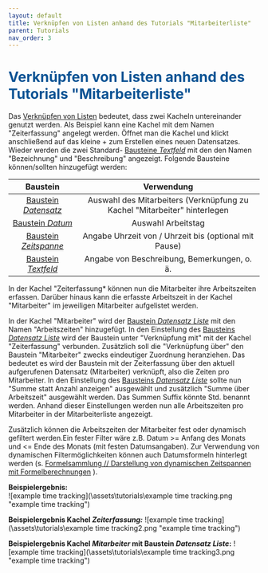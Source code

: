 ```yaml
---
layout: default
title: Verknüpfen von Listen anhand des Tutorials "Mitarbeiterliste"
parent: Tutorials
nav_order: 3
---
```


# <span style="color:#0b5394">**Verknüpfen von Listen anhand des Tutorials "Mitarbeiterliste"**</span>

Das
[Verknüpfen von Listen](/docs/link-lists.html 'Verknüpfen von Listen')
bedeutet, dass zwei Kacheln untereinander genutzt werden. Als Beispiel kann eine Kachel mit dem Namen
"Zeiterfassung" angelegt werden. Öffnet man die Kachel und klickt anschließend auf das kleine + zum
Erstellen eines neuen Datensatzes. Wieder werden die zwei Standard-
[Bausteine _Textfeld_](/docs/record-spec-settings/grand-childs-form/text.html)
mit den den Namen "Bezeichnung" und "Beschreibung" angezeigt. Folgende Bausteine können/sollten hinzugefügt werden:

|                                      Baustein                                       |                                Verwendung                                 |
| :---------------------------------------------------------------------------------: | :-----------------------------------------------------------------------: |
| [Baustein _Datensatz_](/docs/record-spec-settings/grand-child-expanded/record.html) | Auswahl des Mitarbeiters (Verknüpfung zu Kachel "Mitarbeiter" hinterlegen |
|     [Baustein _Datum_](/docs/record-spec-settings/grand-childs-form/date.html)      |                            Auswahl Arbeitstag                             |
| [Baustein _Zeitspanne_](/docs/record-spec-settings/grand-childs-form/interval.html) |           Angabe Uhrzeit von / Uhrzeit bis (optional mit Pause)           |
|    [Baustein _Textfeld_](/docs/record-spec-settings/grand-childs-form/text.html)    |                Angabe von Beschreibung, Bemerkungen, o. ä.                |

In der Kachel "Zeiterfassung\* können nun die Mitarbeiter ihre Arbeitszeiten erfassen. Darüber hinaus kann die erfasste
Arbeitszeit in der Kachel "Mitarbeiter" im jeweiligen Mitarbeiter aufgelistet werden.

In der Kachel "Mitarbeiter" wird der
[Baustein _Datensatz Liste_](/docs/record-spec-settings/grand-child-expanded/record-list.html)
mit den Namen "Arbeitszeiten" hinzugefügt. In den Einstellung des
[Bausteins _Datensatz Liste_](/docs/record-spec-settings/grand-child-expanded/record-list.html)
wird der Baustein unter "Verknüpfung mit" mit der Kachel "Zeiterfassung" verbunden. Zusätzlich soll die "Verknüpfung
über" den Baustein "Mitarbeiter" zwecks eindeutiger Zuordnung heranziehen. Das bedeutet es wird der Baustein mit der
Zeiterfassung über den aktuell aufgerufenen Datensatz (Mitarbeiter) verknüpft, also die Zeiten pro Mitarbeiter.
In den Einstellung des
[Bausteins _Datensatz Liste_](/docs/record-spec-settings/grand-child-expanded/record-list.html)
sollte nun "Summe statt Anzahl anzeigen" ausgewählt und zusätzlich "Summe über Arbeitszeit" ausgewählt werden. Das
Summen Suffix könnte Std. benannt werden. Anhand dieser Einstellungen werden nun alle Arbeitszeiten pro Mitarbeiter
in der Mitarbeiterliste angezeigt.

Zusätzlich können die Arbeitszeiten der Mitarbeiter fest oder dynamisch gefiltert werden.Ein fester Filter wäre z.B.
Datum >= Anfang des Monats und <= Ende des Monats (mit festen Datumsangaben). Zur Verwendung von dynamischen Filtermöglichkeiten
können auch Datumsformeln hinterlegt werden (s.
[Formelsammlung // Darstellung von dynamischen Zeitspannen mit Formelberechnungen](/docs/formulary/childs/formula%20date.html#darstellungen-von-dynamischen-zeitspannen-mit-formelberechnungen 'Formelsammlung // Darstellung von dynamischen Zeitspannen mit Formelberechnungen')
).

**Beispielergebnis:**  
![example time tracking](\assets\tutorials\example time tracking.png "example time tracking")

**Beispielergebnis Kachel _Zeiterfassung:_**
![example time tracking](\assets\tutorials\example time tracking2.png "example time tracking")

**Beispielergebnis Kachel _Mitarbeiter_ mit Baustein _Datensatz Liste_:**
![example time tracking](\assets\tutorials\example time tracking3.png "example time tracking")

